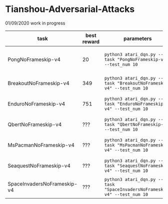 # Tianshou-Adversarial-Attacks

01/09/2020 work in progress

| task                        | best reward | parameters                                                   | time cost           |
| --------------------------- | ----------- | ------------------------------------------------------------ | ------------------- |
| PongNoFrameskip-v4          | 20          | `python3 atari_dqn.py --task "PongNoFrameskip-v4" --test_num 10` | ~30 min (~15 epoch) |
| BreakoutNoFrameskip-v4      | 349         | `python3 atari_dqn.py --task "BreakoutNoFrameskip-v4" --test_num 10`  | 3~4h (100 epoch)    |
| EnduroNoFrameskip-v4        | 751         | `python3 atari_dqn.py --task "EnduroNoFrameskip-v4" --test_num 10`  | 3~4h (100 epoch)    |
| QbertNoFrameskip-v4         | ???         | `python3 atari_dqn.py --task "QbertNoFrameskip-v4" --test_num 10`  | 3~4h (100 epoch)    |
| MsPacmanNoFrameskip-v4      | ???         | `python3 atari_dqn.py --task "MsPacmanNoFrameskip-v4" --test_num 10`  | 3~4h (100 epoch)    |
| SeaquestNoFrameskip-v4      | ???         | `python3 atari_dqn.py --task "SeaquestNoFrameskip-v4" --test_num 10`  | 3~4h (100 epoch)    |
| SpaceInvadersNoFrameskip-v4 | ???         | `python3 atari_dqn.py --task "SpaceInvadersNoFrameskip-v4" --test_num 10`  | 3~4h (100 epoch)    |
